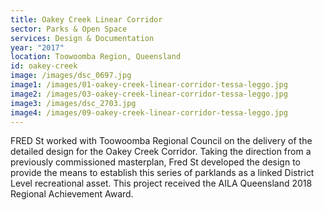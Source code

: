 ```yaml
---
title: Oakey Creek Linear Corridor
sector: Parks & Open Space
services: Design & Documentation
year: "2017"
location: Toowoomba Region, Queensland
id: oakey-creek
image: /images/dsc_0697.jpg
image1: /images/01-oakey-creek-linear-corridor-tessa-leggo.jpg
image2: /images/03-oakey-creek-linear-corridor-tessa-leggo.jpg
image3: /images/dsc_2703.jpg
image4: /images/09-oakey-creek-linear-corridor-tessa-leggo.jpg
---
```


FRED St worked with Toowoomba Regional Council on the delivery of
the detailed design for the Oakey Creek Corridor. Taking the direction from a
previously commissioned masterplan, Fred St developed the design to provide
the means to establish this series of parklands as a linked District Level
recreational asset. This project received the AILA Queensland 2018 Regional
Achievement Award.

